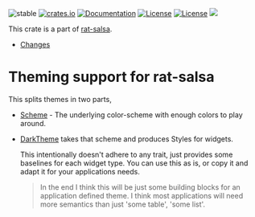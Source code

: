 ![stable](https://img.shields.io/badge/stability-β--3-850101)
[![crates.io](https://img.shields.io/crates/v/rat-theme.svg)](https://crates.io/crates/rat-theme)
[![Documentation](https://docs.rs/rat-theme/badge.svg)](https://docs.rs/rat-theme)
[![License](https://img.shields.io/badge/license-MIT-blue.svg)](https://opensource.org/licenses/MIT)
[![License](https://img.shields.io/badge/license-APACHE-blue.svg)](https://www.apache.org/licenses/LICENSE-2.0)
![](https://tokei.rs/b1/github/thscharler/rat-salsa-mono)

This crate is a part of [rat-salsa][refRatSalsa].

* [Changes](https://github.com/thscharler/rat-salsa-mono/blob/master/rat-theme/changes.md)

# Theming support for rat-salsa

This splits themes in two parts,

* [Scheme](crate::Scheme) - The underlying color-scheme with enough colors to play
  around.
* [DarkTheme](crate::dark_theme::DarkTheme) takes that scheme and produces Styles
  for widgets.

  This intentionally doesn't adhere to any trait, just provides some
  baselines for each widget type. You can use this as is, or copy it
  and adapt it for your applications needs.

  > In the end I think this will be just some building blocks for
  > an application defined theme. I think most applications will need
  > more semantics than just 'some table', 'some list'.

[refRatSalsa]: https://docs.rs/rat-salsa/latest/rat_salsa/

